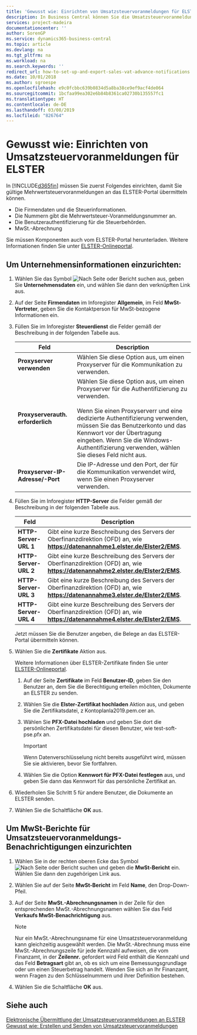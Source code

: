 ```yaml
---
title: 'Gewusst wie: Einrichten von Umsatzsteuervoranmeldungen für ELSTER'
description: In Business Central können Sie die Umsatzsteuervoranmeldungsdatei-Benachrichtigung elektronisch an das ELSTER-Portal übermitteln.
services: project-madeira
documentationcenter: ''
author: SorenGP
ms.service: dynamics365-business-central
ms.topic: article
ms.devlang: na
ms.tgt_pltfrm: na
ms.workload: na
ms.search.keywords: ''
redirect_url: how-to-set-up-and-export-sales-vat-advance-notifications.md
ms.date: 10/01/2018
ms.author: sgroespe
ms.openlocfilehash: e9c0fcbbc639b0834d5a8ba38ce9ef9acf4de064
ms.sourcegitcommit: 1bcfaa99ea302e6b84b8361ca02730b135557fc1
ms.translationtype: HT
ms.contentlocale: de-DE
ms.lasthandoff: 03/08/2019
ms.locfileid: "826764"
---
```

# <a name="set-up-sales-vat-advance-notifications-for-elster"></a>Gewusst wie: Einrichten von Umsatzsteuervoranmeldungen für ELSTER
In [!INCLUDE[d365fin](../../includes/d365fin_md.md)] müssen Sie zuerst Folgendes einrichten, damit Sie gültige Mehrwertsteuervoranmeldungen an das ELSTER-Portal übermitteln können.  

- Die Firmendaten und die Steuerinformationen.  
- Die Nummern gibt die Mehrwertsteuer-Voranmeldungsnummer an.  
- Die Benutzerauthentifizierung für die Steuerbehörden.  
- MwSt.-Abrechnung  

Sie müssen Komponenten auch vom ELSTER-Portal herunterladen. Weitere Informationen finden Sie unter [ELSTER-Onlineportal](https://go.microsoft.com/fwlink/?LinkId=155998).  

## <a name="to-set-up-company-information"></a>Um Unternehmensinformationen einzurichten:  

1.  Wählen Sie das Symbol ![Nach Seite oder Bericht suchen](../../media/ui-search/search_small.png "Symbol \"Nach Seite oder Bericht suchen\"") aus, geben Sie **Unternehmensdaten** ein, und wählen Sie dann den verknüpften Link aus.  
2.  Auf der Seite **Firmendaten** im Inforegister **Allgemein**, im Feld **MwSt-Vertreter**, geben Sie die Kontaktperson für MwSt-bezogene Informationen ein.  
3.  Füllen Sie im Inforegister **Steuerdienst** die Felder gemäß der Beschreibung in der folgenden Tabelle aus.  

    |Feld|Description|  
    |------------------------------------|---------------------------------------|  
    |**Proxyserver verwenden**|Wählen Sie diese Option aus, um einen Proxyserver für die Kommunikation zu verwenden.|  
    |**Proxyserverauth. erforderlich**|Wählen Sie diese Option aus, um einen Proxyserver für die Authentifizierung zu verwenden.<br /><br /> Wenn Sie einen Proxyserverr und eine dedizierte Authentifizierung verwenden, müssen Sie das Benutzerkonto und das Kennwort vor der Übertragung eingeben. Wenn Sie die Windows-Authentifizierung verwenden, wählen Sie dieses Feld nicht aus.|  
    |**Proxyserver-IP-Adresse/-Port**|Die IP-Adresse und den Port, der für die Kommunikation verwendet wird, wenn Sie einen Proxyserver verwenden.|  

4.  Füllen Sie im Inforegister **HTTP-Server** die Felder gemäß der Beschreibung in der folgenden Tabelle aus.  

    |Feld|Description|  
    |---------------------------------|---------------------------------------|  
    |**HTTP-Server-URL 1**|Gibt eine kurze Beschreibung des Servers der Oberfinanzdirektion (OFD) an, wie **https://datenannahme1.elster.de/Elster2/EMS**.|  
    |**HTTP-Server-URL 2**|Gibt eine kurze Beschreibung des Servers der Oberfinanzdirektion (OFD) an, wie **https://datenannahme2.elster.de/Elster2/EMS**.|  
    |**HTTP-Server-URL 3**|Gibt eine kurze Beschreibung des Servers der Oberfinanzdirektion (OFD) an, wie **https://datenannahme3.elster.de/Elster2/EMS**.|  
    |**HTTP-Server-URL 4**|Gibt eine kurze Beschreibung des Servers der Oberfinanzdirektion (OFD) an, wie **https://datenannahme4.elster.de/Elster2/EMS**.|  

    Jetzt müssen Sie die Benutzer angeben, die Belege an das ELSTER-Portal übermitteln können.  

5.  Wählen Sie die **Zertifikate** Aktion aus.  

    Weitere Informationen über ELSTER-Zertifikate finden Sie unter [ELSTER-Onlineportal](https://go.microsoft.com/fwlink/?LinkId=155998).  

    1.  Auf der Seite **Zertifikate** im Feld **Benutzer-ID**, geben Sie den Benutzer an, dem Sie die Berechtigung erteilen möchten, Dokumente an ELSTER zu senden.  
    2.  Wählen Sie die **Elster-Zertifikat hochladen** Aktion aus, und geben Sie die Zertifikatsdatei, z Kontoplanla2019.pem.cer an.  
    3.  Wählen Sie **PFX-Datei hochladen** und geben Sie dort die persönlichen Zertifikatsdatei für diesen Benutzer, wie test-soft-pse.pfx an.  

        > [!IMPORTANT]  
        >  Wenn Datenverschlüsselung nicht bereits ausgeführt wird, müssen Sie sie aktivieren, bevor Sie fortfahren.

    4.  Wählen Sie die Option **Kennwort für PFX-Datei festlegen** aus, und geben Sie dann das Kennwort für das persönliche Zertifikat an.  

6.  Wiederholen Sie Schritt 5 für andere Benutzer, die Dokumente an ELSTER senden.  
7.  Wählen Sie die Schaltfläche **OK** aus.  

## <a name="to-set-up-a-vat-statement-for-sales-vat-advance-notifications"></a>Um MwSt-Berichte für Umsatzsteuervoranmeldungs-Benachrichtigungen einzurichten  

1.  Wählen Sie in der rechten oberen Ecke das Symbol ![Nach Seite oder Bericht suchen](../../media/ui-search/search_small.png "Nach Seite oder Bericht suchen") und geben die **MwSt-Bericht** ein. Wählen Sie dann den zugehörigen Link aus.  
2.  Wählen Sie auf der Seite **MwSt-Bericht** im Feld **Name**, den Drop-Down-Pfeil.  
3.  Auf der Seite **MwSt.-Abrechnungsnamen** in der Zeile für den entsprechenden MwSt.-Abrechnungsnamen wählen Sie das Feld **Verkaufs MwSt-Benachrichtigung** aus.  

    > [!NOTE]  
    >  Nur ein MwSt.-Abrechnungsname für eine Umsatzsteuervoranmeldung kann gleichzeitig ausgewählt werden. Die MwSt.-Abrechnung muss eine MwSt.-Abrechnungszeile für jede Kennzahl aufweisen, die vom Finanzamt, in der **Zeilennr.** gefordert wird Feld enthält die Kennzahl und das Feld **Betragsart** gibt an, ob es sich um eine Bemessungsgrundlage oder um einen Steuerbetrag handelt. Wenden Sie sich an Ihr Finanzamt, wenn Fragen zu den Schlüsselnummern und ihrer Definition bestehen.  

4.  Wählen Sie die Schaltfläche **OK** aus.  

## <a name="see-also"></a>Siehe auch  
 [Elektronische Übermittlung der Umsatzsteuervoranmeldungen an ELSTER](electronic-submission-of-sales-vat-advance-notifications-to-elster.md)   
 [Gewusst wie: Erstellen und Senden von Umsatzsteuervoranmeldungen](how-to-create-and-submit-sales-vat-advance-notifications.md)
